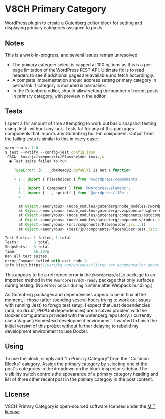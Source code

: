 # V8CH Primary Category
WordPress plugin to create a Gutenberg editor block for setting and displaying primary categories assigned to posts.

## Notes

This is a work-in-progress, and several issues remain unresolved:

- The primary category select is capped at 100 options as this is a per-page limitation of the WordPress REST API. Ultimate fix is to read headers to see if additional pages are available and fetch accordingly.
- A complete implementation should address setting primary category in permalink if category is included in permalink.
- In the Gutenberg editor, should allow setting the number of recent posts in primary category, with preview in the editor.

## Tests

I spent a fair amount of time attempting to work out basic snapshot testing using Jest--without any luck. Tests fail for any of this packages components that imports any Gutenberg built-in component. Output from the failing tests is similar to this in every case:

```javascript
yarn run v1.7.0
$ jest --notify --config=jest.config.json
 FAIL  test/js/components/Placeholder-test.js
  ● Test suite failed to run

    TypeError: (0 , _domReady2.default) is not a function

    > 1 | import { Placeholder } from '@wordpress/components';
        | ^
      2 | import { Component } from '@wordpress/element';
      3 | import { __, sprintf } from '@wordpress/i18n';
      4 |

      at Object.<anonymous> (node_modules/gutenberg/node_modules/@wordpress/a11y/build/index.js:44:24)
      at Object.<anonymous> (node_modules/gutenberg/components/higher-order/with-spoken-messages/index.js:10:1)
      at Object.<anonymous> (node_modules/gutenberg/components/autocomplete/index.js:22:1)
      at Object.<anonymous> (node_modules/gutenberg/components/index.js:16:21)
      at Object.<anonymous> (src/components/Placeholder.jsx:1:1)
      at Object.<anonymous> (test/js/components/Placeholder-test.js:2:1)

Test Suites: 1 failed, 1 total
Tests:       0 total
Snapshots:   0 total
Time:        16.207s
Ran all test suites.
error Command failed with exit code 1.
info Visit https://yarnpkg.com/en/docs/cli/run for documentation about this command.
```

This appears to be a reference error in the `@wordpress/a11y` package to an imported method in the `@wordpress/dom-ready` package that only surfaces during testing. (No errors occur during runtime after Webpack bundling.)

As Gutenberg packages and dependencies appear to be in flux at the moment, I chose (after spending several hours trying to work out issues with running Jest) to forego test setup. I expect that Jest dependencies (and, no doubt, PHPUnit dependencies) are a solved problem with the Docker configuration provided with the Gutenberg repository. I currently use a Vagrant/Homestead development environment. I wanted to finish the initial version of this project without further delaying to rebuild my development environment to use Docker.

## Using

To use the block, simply add "In Primary Category" from the "Common Blocks" category. Assign the primary category by selecting one of the post's categories in the dropdown on the block inspector sidebar. The visibility switch controls the appearance of a primary category heading and list of three other recent post in the primary category in the post content.

## License

V8CH Primary Category is open-sourced software licensed under the [MIT license](https://opensource.org/licenses/MIT).